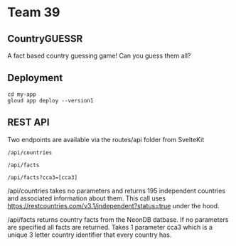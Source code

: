 # Team 39


## CountryGUESSR

A fact based country guessing game! Can you guess them all?

## Deployment

```
cd my-app
gloud app deploy --version1
```

## REST API

Two endpoints are available via the routes/api folder from SvelteKit
```
/api/countries

/api/facts

/api/facts?cca3=[cca3]
```

/api/countries takes no parameters and returns 195 independent countries and associated information about them. This call uses https://restcountries.com/v3.1/independent?status=true under the hood.

/api/facts returns country facts from the NeonDB datbase. If no parameters are specified all facts are returned. Takes 1 parameter cca3 which is a unique 3 letter country identifier that every country has.

